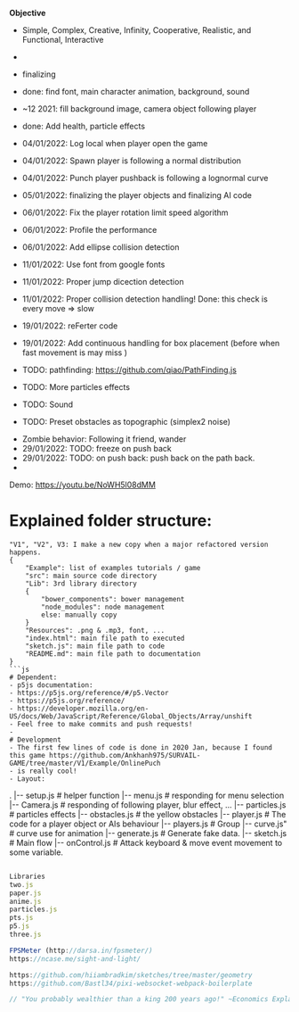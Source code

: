 **Objective**

- Simple, Complex, Creative, Infinity, Cooperative, Realistic, and Functional, Interactive
- 
- finalizing
- done: find font, main character animation, background, sound
- ~12 2021: fill background image, camera object following player
- done: Add health, particle effects
- 04/01/2022: Log local when player open the game
- 04/01/2022: Spawn player is following a normal distribution
- 04/01/2022: Punch player pushback is following a lognormal curve
- 05/01/2022: finalizing the player objects and finalizing AI code
- 06/01/2022: Fix the player rotation limit speed algorithm
- 06/01/2022: Profile the performance
- 06/01/2022: Add ellipse collision detection
- 11/01/2022: Use font from google fonts
- 11/01/2022: Proper jump dicection detection 
- 11/01/2022: Proper collision detection handling!
Done: this check is every move => slow

- 19/01/2022: reFerter code
- 19/01/2022: Add continuous handling for box placement (before when fast movement is may miss )
- TODO: pathfinding: https://github.com/qiao/PathFinding.js
- TODO: More particles effects
- TODO: Sound
- TODO: Preset obstacles as topographic (simplex2 noise)
<!-- - TODO: Đặt obstacles vào thành 1 convex polygons  -->
- Zombie behavior: Following it friend, wander
- 29/01/2022: TODO: freeze on push back
- 29/01/2022: TODO: on push back: push back on the path back.
- 
Demo: https://youtu.be/NoWH5l08dMM
# Explained folder structure:
```
"V1", "V2", V3: I make a new copy when a major refactored version happens.
{
    "Example": list of examples tutorials / game
    "src": main source code directory
    "Lib": 3rd library directory
    {
        "bower_components": bower management
        "node_modules": node management
        else: manually copy
    }
    "Resources": .png & .mp3, font, ...
    "index.html": main file path to executed
    "sketch.js": main file path to code
    "README.md": main file path to documentation
}
```js
# Dependent:
- p5js documentation:
- https://p5js.org/reference/#/p5.Vector
- https://p5js.org/reference/
- https://developer.mozilla.org/en-US/docs/Web/JavaScript/Reference/Global_Objects/Array/unshift
- Feel free to make commits and push requests!
- 
# Development
- The first few lines of code is done in 2020 Jan, because I found this game https://github.com/Ankhanh975/SURVAIL-GAME/tree/master/V1/Example/OnlinePuch
- is really cool!
- Layout:

```
.
|-- setup.js        # helper function
|-- menu.js         # responding for menu selection
|-- Camera.js       # responding of following player, blur effect, ...
|-- particles.js    # particles effects
|-- obstacles.js    # the yellow obstacles 
|-- player.js       # The code for a player object or AIs behaviour
|-- players.js      # Group 
|-- curve.js"       # curve use for animation
|-- generate.js     # Generate fake data.
|-- sketch.js       # Main flow
|-- onControl.js    # Attack keyboard & move event movement to some variable.
```js

Libraries
two.js
paper.js
anime.js
particles.js
pts.js
p5.js
three.js

FPSMeter (http://darsa.in/fpsmeter/)
https://ncase.me/sight-and-light/

https://github.com/hiiambradkim/sketches/tree/master/geometry
https://github.com/Bastl34/pixi-websocket-webpack-boilerplate

// "You probably wealthier than a king 200 years ago!" ~Economics Explained
